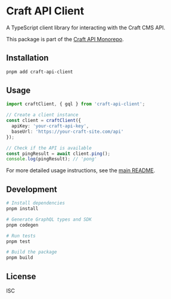 # Craft API Client

A TypeScript client library for interacting with the Craft CMS API.

This package is part of the [Craft API Monorepo](../../README.md).

## Installation

```bash
pnpm add craft-api-client
```

## Usage

```typescript
import craftClient, { gql } from 'craft-api-client';

// Create a client instance
const client = craftClient({
  apiKey: 'your-craft-api-key',
  baseUrl: 'https://your-craft-site.com/api'
});

// Check if the API is available
const pingResult = await client.ping();
console.log(pingResult); // 'pong'
```

For more detailed usage instructions, see the [main README](../../README.md).

## Development

```bash
# Install dependencies
pnpm install

# Generate GraphQL types and SDK
pnpm codegen

# Run tests
pnpm test

# Build the package
pnpm build
```

## License

ISC